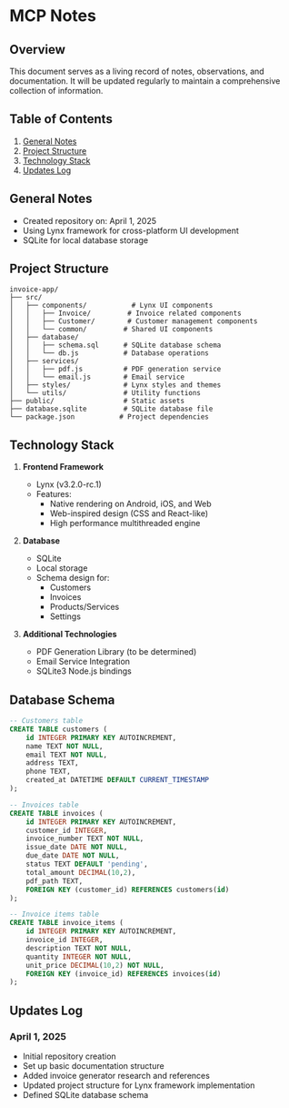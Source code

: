 # MCP Notes

## Overview
This document serves as a living record of notes, observations, and documentation. It will be updated regularly to maintain a comprehensive collection of information.

## Table of Contents
1. [General Notes](#general-notes)
2. [Project Structure](#project-structure)
3. [Technology Stack](#technology-stack)
4. [Updates Log](#updates-log)

## General Notes
- Created repository on: April 1, 2025
- Using Lynx framework for cross-platform UI development
- SQLite for local database storage

## Project Structure
```
invoice-app/
├── src/
│   ├── components/           # Lynx UI components
│   │   ├── Invoice/         # Invoice related components
│   │   ├── Customer/        # Customer management components
│   │   └── common/         # Shared UI components
│   ├── database/
│   │   ├── schema.sql      # SQLite database schema
│   │   └── db.js           # Database operations
│   ├── services/
│   │   ├── pdf.js          # PDF generation service
│   │   └── email.js        # Email service
│   ├── styles/             # Lynx styles and themes
│   └── utils/              # Utility functions
├── public/                 # Static assets
├── database.sqlite         # SQLite database file
└── package.json           # Project dependencies
```

## Technology Stack
1. **Frontend Framework**
   - Lynx (v3.2.0-rc.1)
   - Features:
     - Native rendering on Android, iOS, and Web
     - Web-inspired design (CSS and React-like)
     - High performance multithreaded engine

2. **Database**
   - SQLite
   - Local storage
   - Schema design for:
     - Customers
     - Invoices
     - Products/Services
     - Settings

3. **Additional Technologies**
   - PDF Generation Library (to be determined)
   - Email Service Integration
   - SQLite3 Node.js bindings

## Database Schema
```sql
-- Customers table
CREATE TABLE customers (
    id INTEGER PRIMARY KEY AUTOINCREMENT,
    name TEXT NOT NULL,
    email TEXT NOT NULL,
    address TEXT,
    phone TEXT,
    created_at DATETIME DEFAULT CURRENT_TIMESTAMP
);

-- Invoices table
CREATE TABLE invoices (
    id INTEGER PRIMARY KEY AUTOINCREMENT,
    customer_id INTEGER,
    invoice_number TEXT NOT NULL,
    issue_date DATE NOT NULL,
    due_date DATE NOT NULL,
    status TEXT DEFAULT 'pending',
    total_amount DECIMAL(10,2),
    pdf_path TEXT,
    FOREIGN KEY (customer_id) REFERENCES customers(id)
);

-- Invoice items table
CREATE TABLE invoice_items (
    id INTEGER PRIMARY KEY AUTOINCREMENT,
    invoice_id INTEGER,
    description TEXT NOT NULL,
    quantity INTEGER NOT NULL,
    unit_price DECIMAL(10,2) NOT NULL,
    FOREIGN KEY (invoice_id) REFERENCES invoices(id)
);
```

## Updates Log
### April 1, 2025
- Initial repository creation
- Set up basic documentation structure
- Added invoice generator research and references
- Updated project structure for Lynx framework implementation
- Defined SQLite database schema